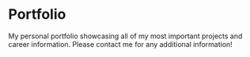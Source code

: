 # Portfolio
My personal portfolio showcasing all of my most important projects and career information.
Please contact me for any additional information!